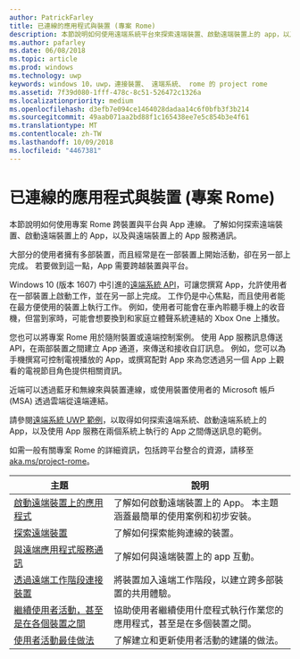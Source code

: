 ```yaml
---
author: PatrickFarley
title: 已連線的應用程式與裝置 (專案 Rome)
description: 本節說明如何使用遠端系統平台來探索遠端裝置、啟動遠端裝置上的 app，以及與遠端裝置上的 app 服務通訊。
ms.author: pafarley
ms.date: 06/08/2018
ms.topic: article
ms.prod: windows
ms.technology: uwp
keywords: windows 10，uwp，連接裝置、 遠端系統、 rome 的 project rome
ms.assetid: 7f39d080-1fff-478c-8c51-526472c1326a
ms.localizationpriority: medium
ms.openlocfilehash: d3efb7e094ce1464028dadaa14c6f0bfb3f3b214
ms.sourcegitcommit: 49aab071aa2bd88f1c165438ee7e5c854b3e4f61
ms.translationtype: MT
ms.contentlocale: zh-TW
ms.lasthandoff: 10/09/2018
ms.locfileid: "4467381"
---
```

# <a name="connected-apps-and-devices-project-rome"></a>已連線的應用程式與裝置 (專案 Rome)

本節說明如何使用專案 Rome 跨裝置與平台與 App 連線。 了解如何探索遠端裝置、啟動遠端裝置上的 App，以及與遠端裝置上的 App 服務通訊。

大部分的使用者擁有多部裝置，而且經常是在一部裝置上開始活動，卻在另一部上完成。 若要做到這一點，App 需要跨越裝置與平台。

Windows 10 (版本 1607) 中引進的[遠端系統 API](https://msdn.microsoft.com/library/windows/apps/Windows.System.RemoteSystems)，可讓您撰寫 App，允許使用者在一部裝置上啟動工作，並在另一部上完成。 工作仍是中心焦點，而且使用者能在最方便使用的裝置上執行工作。 例如，使用者可能會在車內聆聽手機上的收音機，但當到家時，可能會想要換到和家庭立體聲系統連結的 Xbox One 上播放。

您也可以將專案 Rome 用於隨附裝置或遠端控制案例。 使用 App 服務訊息傳送 API，在兩部裝置之間建立 App 通道，來傳送和接收自訂訊息。 例如，您可以為手機撰寫可控制電視播放的 App，或撰寫配對 App 來為您透過另一個 App 上觀看的電視節目角色提供相關資訊。  

近端可以透過藍牙和無線來與裝置連線，或使用裝置使用者的 Microsoft 帳戶 (MSA) 透過雲端從遠端連結。

請參閱[遠端系統 UWP 範例](https://github.com/Microsoft/Windows-universal-samples/tree/dev/Samples/RemoteSystems )，以取得如何探索遠端系統、啟動遠端系統上的 App，以及使用 App 服務在兩個系統上執行的 App 之間傳送訊息的範例。

如需一般有關專案 Rome 的詳細資訊，包括跨平台整合的資源，請移至 [aka.ms/project-rome](https://aka.ms/project-rome)。

| 主題 | 說明 |
|-------|-------------|
| [啟動遠端裝置上的應用程式](launch-a-remote-app.md) | 了解如何啟動遠端裝置上的 App。 本主題涵蓋最簡單的使用案例和初步安裝。  |
| [探索遠端裝置](discover-remote-devices.md)  | 了解如何探索能夠連線的裝置。 |
| [與遠端應用程式服務通訊](communicate-with-a-remote-app-service.md) | 了解如何與遠端裝置上的 app 互動。 |
| [透過遠端工作階段連接裝置](remote-sessions.md) | 將裝置加入遠端工作階段，以建立跨多部裝置的共用體驗。 |
| [繼續使用者活動，甚至是在各個裝置之間](useractivities.md)| 協助使用者繼續使用什麼程式執行作業您的應用程式，甚至是在多個裝置之間。|
| [使用者活動最佳做法](useractivities-best-practices.md)| 了解建立和更新使用者活動的建議的做法。|
